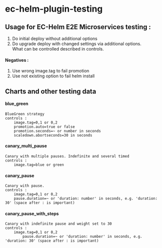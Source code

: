 # ec-helm-plugin-testing
## Usage for EC-Helm E2E Microservices testing :  

1. Do initial deploy without additional options  
2. Do upgrade deploy with changed settings via additional options.  
What can be controlled described in controls.  

#### Negatives :   
1. Use wrong image.tag to fail promotion  
2. Use not existing option to fail helm install  


## Charts and other testing data  

#### blue_green  
	BlueGreen strategy  
	controls :   
		image.tag=0,1 or 0,2  
		promotion.auto=true or false  
		promotion.seconds=~ or number in seconds
        scaledown.abortseconds=30 in seconds
		
#### canary_multi_pause  
	Canary with multiple pauses. Indefinite and several timed  
	controls :  
		image.tag=blue or green  
		
#### canary_pause  
	Canary with pause.  
	controls :  
		image.tag=0,1 or 0,2  
		pause.duration=~ or 'duration: number' in seconds, e.g. 'duration: 30' (space after : is important)
		
#### canary_pause_with_steps  
	Canary with indefinite pause and weight set to 30  
	controls :  
		image.tag=0,1 or 0,2
            pause.duration=~ or 'duration: number' in seconds, e.g. 'duration: 30' (space after : is important)
